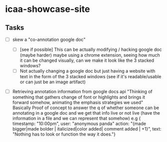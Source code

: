 # icaa-showcase-site

## Tasks


- [ ] skew a "co-annotation google doc" 
  - [ ] [see if possible] This can be actually modifying / hacking google doc (maybe harder) maybe using a chrome extension, seeing how much it can be changed visually, can we make it look like the 3 stacked windows?
  - [ ] Not actually changing a google doc but just having a website with text in the form of the 3 stacked windows (see if it's readable/usable or can just be an image artifact)
- [ ] Retrieving annotation information from google docs api
  "Thinking of something that gathers change of font or highlights and brings it forward somehow, animating the emphasis strategies we used"
  Basically Proof of concept to answer the q of whether someone can be annotating in a google doc and we get that info live or not live (have the information in a file and we can represent that somehow) 
  e.g { timestamp: "10:00pm", user: "anonymous panda" action: "{made bigger|made bolder | italicized|color added| comment added | +1}", text: "Nothing has to look or function the way it does."}





